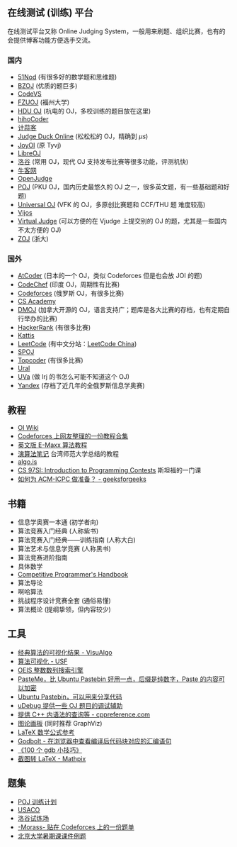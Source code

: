 ## 在线测试 (训练) 平台

在线测试平台又称 Online Judging System，一般用来刷题、组织比赛，也有的会提供博客功能方便选手交流。

### 国内

- [51Nod](https://www.51nod.com/) (有很多好的数学题和思维题)
- [BZOJ](https://www.lydsy.com/JudgeOnline/) (优质的题巨多)
- [CodeVS](http://www.codevs.cn/)
- [FZUOJ](http://acm.fzu.edu.cn/) (福州大学)
- [HDU OJ](http://acm.hdu.edu.cn/) (杭电的 OJ，多校训练的题目放在这里)
- [hihoCoder](https://hihocoder.com/)
- [计蒜客](https://www.jisuanke.com/)
- [Judge Duck Online](https://duck.ac/) (松松松的 OJ，精确到 $\mu s$)
- [JoyOI](http://www.joyoi.cn/) (原 Tyvj)
- [LibreOJ](https://loj.ac/)
- [洛谷](http://www.luogu.org/) (常用 OJ，现代 OJ 支持发布比赛等很多功能，评测机快)
- [牛客网](https://www.nowcoder.com/)
- [OpenJudge](http://openjudge.cn/)
- [POJ](http://poj.org/) (PKU OJ，国内历史最悠久的 OJ 之一，很多英文题，有一些基础题和好题)
- [Universal OJ](http://uoj.ac/) (VFK 的 OJ，多原创比赛题和 CCF/THU 题 难度较高)
- [Vijos](https://vijos.org/)
- [Virtual Judge](https://vjudge.net/) (可以方便的在 Vjudge 上提交别的 OJ 的题，尤其是一些国内不太方便的 OJ)
- [ZOJ](http://acm.zju.edu.cn/onlinejudge/) (浙大)

### 国外

- [AtCoder](https://atcoder.jp/) (日本的一个 OJ，类似 Codeforces 但是也会放 JOI 的题)
- [CodeChef](https://codechef.com/) (印度 OJ，周期性有比赛)
- [Codeforces](https://codeforces.com/) (俄罗斯 OJ，有很多比赛)
- [CS Academy](https://csacademy.com/)
- [DMOJ](https://dmoj.ca/) (加拿大开源的 OJ，语言支持广；题库是各大比赛的存档，也有定期自行举办的比赛)
- [HackerRank](https://www.hackerrank.com/) (有很多比赛)
- [Kattis](https://open.kattis.com/)
- [LeetCode](https://leetcode.com/) (有中文分站：[LeetCode China](https://leetcode-cn.com/))
- [SPOJ](http://www.spoj.com)
- [Topcoder](https://www.topcoder.com/) (有很多比赛)
- [Ural](http://acm.timus.ru/)
- [UVa](https://uva.onlinejudge.org/) (做 lrj 的书怎么可能不知道这个 OJ)
- [Yandex](https://contest.yandex.ru/) (存档了近几年的全俄罗斯信息学奥赛)

## 教程

- [OI Wiki](https://oi-wiki.org)
- [Codeforces 上网友整理的一份教程合集](http://codeforces.com/blog/entry/57282)
- [英文版 E-Maxx 算法教程](https://cp-algorithms.com/)
- [演算法笔记](http://www.csie.ntnu.edu.tw/~u91029/) 台湾师范大学总结的教程
- [algo.is](https://algo.is/t-414-aflv-competitive-programming-course-2016/)
- [CS 97SI: Introduction to Programming Contests](http://web.stanford.edu/class/cs97si/) 斯坦福的一门课
- [如何为 ACM-ICPC 做准备？ - geeksforgeeks](https://www.geeksforgeeks.org/how-to-prepare-for-acm-icpc/)

## 书籍

- 信息学奥赛一本通 (初学者向)
- 算法竞赛入门经典 (人称紫书)
- 算法竞赛入门经典——训练指南 (人称大白)
- 算法艺术与信息学竞赛 (人称黑书)
- 算法竞赛进阶指南
- 具体数学
- [Competitive Programmer's Handbook](https://cses.fi/book/index.html)
- 算法导论
- 啊哈算法
- 挑战程序设计竞赛全套 (通俗易懂)
- 算法概论 (提纲挚领，但内容较少)

## 工具

- [经典算法的可视化结果 - VisuAlgo](https://visualgo.net/en)
- [算法可视化 - USF](https://www.cs.usfca.edu/~galles/visualization/)
- [OEIS 整数数列搜索引擎](https://oeis.org)
- [PasteMe，比 Ubuntu Pastebin 好用一点，后缀是纯数字，Paste 的内容可以加密](https://pasteme.cn)
- [Ubuntu Pastebin，可以用来分享代码](https://paste.ubuntu.com)
- [uDebug 提供一些 OJ 题目的调试辅助](https://www.udebug.com)
- [提供 C++ 内语法的查询等 - cppreference.com](https://zh.cppreference.com/w/)
- [图论画板](https://csacademy.com/app/graph_editor/) (同时推荐 GraphViz)
- [LaTeX 数学公式参考](http://www.mohu.org/info/symbols/symbols.htm)
- [Godbolt - 在浏览器中查看编译后代码块对应的汇编语句](https://godbolt.org/)
- [《100 个 gdb 小技巧》](https://github.com/hellogcc/100-gdb-tips)
- [截图转 LaTeX - Mathpix](https://mathpix.com/)

## 题集

- [POJ 训练计划](http://blog.csdn.net/skywalkert/article/details/46594541)
- [USACO](http://train.usaco.org/usacogate)
- [洛谷试炼场](https://www.luogu.org/training/mainpage)
- [-Morass- 贴在 Codeforces 上的一份题单](https://codeforces.com/blog/entry/55274)
- [北京大学暑期课课件例题](https://vjudge.net/article/446)
